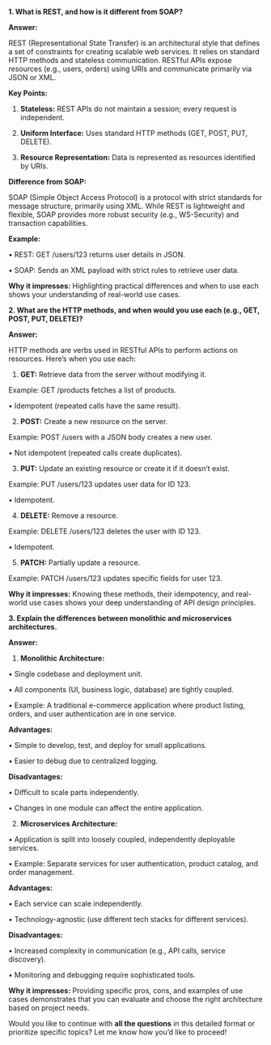 

  

**1. What is REST, and how is it different from SOAP?**

  

**Answer:**

REST (Representational State Transfer) is an architectural style that defines a set of constraints for creating scalable web services. It relies on standard HTTP methods and stateless communication. RESTful APIs expose resources (e.g., users, orders) using URIs and communicate primarily via JSON or XML.

  

**Key Points:**

  

1. **Stateless:** REST APIs do not maintain a session; every request is independent.

2. **Uniform Interface:** Uses standard HTTP methods (GET, POST, PUT, DELETE).

3. **Resource Representation:** Data is represented as resources identified by URIs.

  

**Difference from SOAP:**

SOAP (Simple Object Access Protocol) is a protocol with strict standards for message structure, primarily using XML. While REST is lightweight and flexible, SOAP provides more robust security (e.g., WS-Security) and transaction capabilities.

  

**Example:**

  

• REST: GET /users/123 returns user details in JSON.

• SOAP: Sends an XML payload with strict rules to retrieve user data.

  

**Why it impresses:** Highlighting practical differences and when to use each shows your understanding of real-world use cases.

  

**2. What are the HTTP methods, and when would you use each (e.g., GET, POST, PUT, DELETE)?**

  

**Answer:**

HTTP methods are verbs used in RESTful APIs to perform actions on resources. Here’s when you use each:

  

1. **GET:** Retrieve data from the server without modifying it.

Example: GET /products fetches a list of products.

• Idempotent (repeated calls have the same result).

2. **POST:** Create a new resource on the server.

Example: POST /users with a JSON body creates a new user.

• Not idempotent (repeated calls create duplicates).

3. **PUT:** Update an existing resource or create it if it doesn’t exist.

Example: PUT /users/123 updates user data for ID 123.

• Idempotent.

4. **DELETE:** Remove a resource.

Example: DELETE /users/123 deletes the user with ID 123.

• Idempotent.

5. **PATCH:** Partially update a resource.

Example: PATCH /users/123 updates specific fields for user 123.

  

**Why it impresses:** Knowing these methods, their idempotency, and real-world use cases shows your deep understanding of API design principles.

  

**3. Explain the differences between monolithic and microservices architectures.**

  

**Answer:**

  

1. **Monolithic Architecture:**

• Single codebase and deployment unit.

• All components (UI, business logic, database) are tightly coupled.

• Example: A traditional e-commerce application where product listing, orders, and user authentication are in one service.

**Advantages:**

• Simple to develop, test, and deploy for small applications.

• Easier to debug due to centralized logging.

**Disadvantages:**

• Difficult to scale parts independently.

• Changes in one module can affect the entire application.

2. **Microservices Architecture:**

• Application is split into loosely coupled, independently deployable services.

• Example: Separate services for user authentication, product catalog, and order management.

**Advantages:**

• Each service can scale independently.

• Technology-agnostic (use different tech stacks for different services).

**Disadvantages:**

• Increased complexity in communication (e.g., API calls, service discovery).

• Monitoring and debugging require sophisticated tools.

  

**Why it impresses:** Providing specific pros, cons, and examples of use cases demonstrates that you can evaluate and choose the right architecture based on project needs.

  

Would you like to continue with **all the questions** in this detailed format or prioritize specific topics? Let me know how you’d like to proceed!